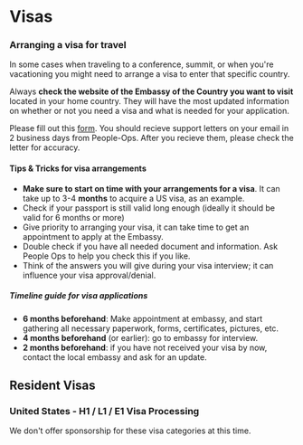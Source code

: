 # Visas

### Arranging a visa for travel 

In some cases when traveling to a conference, summit, or when you're vacationing you might need to arrange a visa to enter that specific country.

Always **check the website of the Embassy of the Country you want to visit** located in your home country. They will have the most updated information on whether or not you need a visa and what is needed for your application. 

Please fill out this [form](https://docs.google.com/forms/d/e/1FAIpQLSf4jxAven_AjHLFruPEhLx5nxrfkyLHABgVji2yqdr8hhUHuQ/viewform). You should recieve support letters on your email in 2 business days from People-Ops. After you recieve them, please check the letter for accuracy. 

#### Tips & Tricks for visa arrangements 

- **Make sure to start on time with your arrangements for a visa**. It can take up to 3-4 **months** to acquire a US visa, as an example. 
- Check if your passport is still valid long enough (ideally it should be valid for 6 months or more) 
- Give priority to arranging your visa, it can take time to get an appointment to apply at the Embassy.
- Double check if you have all needed document and information. Ask People Ops to help you check this if you like.
- Think of the answers you will give during your visa interview; it can influence your visa approval/denial.

##### Timeline guide for visa applications

- **6 months beforehand**: Make appointment at embassy, and start gathering all necessary paperwork, forms, certificates, pictures, etc.   
- **4 months beforehand** (or earlier): go to embassy for interview.
- **2 months beforehand**: if you have not received your visa by now, contact the local embassy and ask for an update. 


## Resident Visas

### United States - H1 / L1 / E1 Visa Processing

We don't offer sponsorship for these visa categories at this time. 

